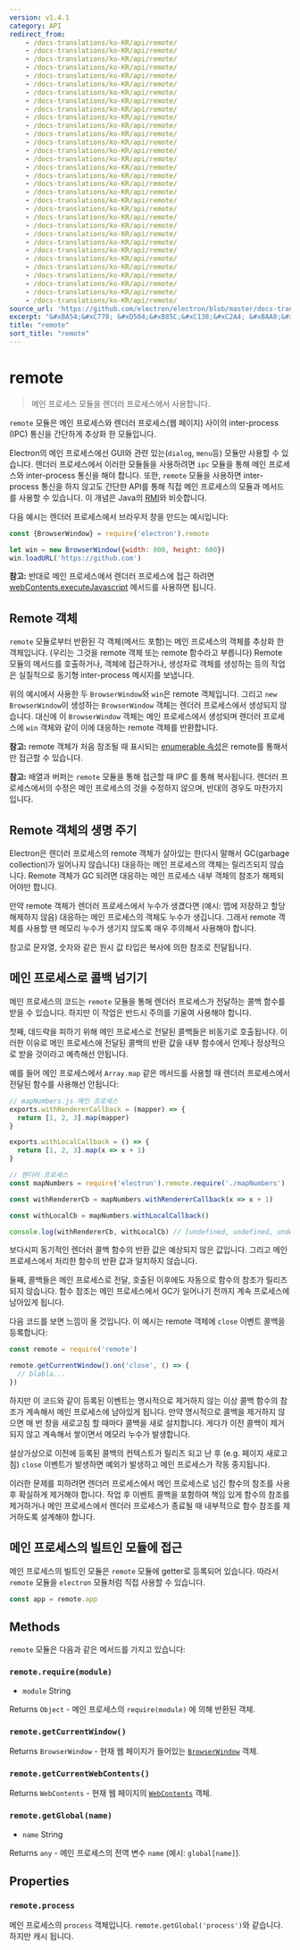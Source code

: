 ```yaml
---
version: v1.4.1
category: API
redirect_from:
    - /docs-translations/ko-KR/api/remote/
    - /docs-translations/ko-KR/api/remote/
    - /docs-translations/ko-KR/api/remote/
    - /docs-translations/ko-KR/api/remote/
    - /docs-translations/ko-KR/api/remote/
    - /docs-translations/ko-KR/api/remote/
    - /docs-translations/ko-KR/api/remote/
    - /docs-translations/ko-KR/api/remote/
    - /docs-translations/ko-KR/api/remote/
    - /docs-translations/ko-KR/api/remote/
    - /docs-translations/ko-KR/api/remote/
    - /docs-translations/ko-KR/api/remote/
    - /docs-translations/ko-KR/api/remote/
    - /docs-translations/ko-KR/api/remote/
    - /docs-translations/ko-KR/api/remote/
    - /docs-translations/ko-KR/api/remote/
    - /docs-translations/ko-KR/api/remote/
    - /docs-translations/ko-KR/api/remote/
    - /docs-translations/ko-KR/api/remote/
    - /docs-translations/ko-KR/api/remote/
    - /docs-translations/ko-KR/api/remote/
    - /docs-translations/ko-KR/api/remote/
    - /docs-translations/ko-KR/api/remote/
    - /docs-translations/ko-KR/api/remote/
    - /docs-translations/ko-KR/api/remote/
    - /docs-translations/ko-KR/api/remote/
    - /docs-translations/ko-KR/api/remote/
    - /docs-translations/ko-KR/api/remote/
    - /docs-translations/ko-KR/api/remote/
    - /docs-translations/ko-KR/api/remote/
    - /docs-translations/ko-KR/api/remote/
    - /docs-translations/ko-KR/api/remote/
source_url: 'https://github.com/electron/electron/blob/master/docs-translations/ko-KR/api/remote.md'
excerpt: "&#xBA54;&#xC778; &#xD504;&#xB85C;&#xC138;&#xC2A4; &#xBAA8;&#xB4C8;&#xC744; &#xB80C;&#xB354;&#xB7EC; &#xD504;&#xB85C;&#xC138;&#xC2A4;&#xC5D0;&#xC11C; &#xC0AC;&#xC6A9;&#xD569;&#xB2C8;&#xB2E4;."
title: "remote"
sort_title: "remote"
---
```


# remote

> 메인 프로세스 모듈을 렌더러 프로세스에서 사용합니다.

`remote` 모듈은 메인 프로세스와 렌더러 프로세스(웹 페이지) 사이의 inter-process
(IPC) 통신을 간단하게 추상화 한 모듈입니다.

Electron의 메인 프로세스에선 GUI와 관련 있는(`dialog`, `menu`등) 모듈만 사용할 수
있습니다. 렌더러 프로세스에서 이러한 모듈들을 사용하려면 `ipc` 모듈을 통해 메인
프로세스와 inter-process 통신을 해야 합니다. 또한, `remote` 모듈을 사용하면
inter-process 통신을 하지 않고도 간단한 API를 통해 직접 메인 프로세스의 모듈과
메서드를 사용할 수 있습니다. 이 개념은 Java의 [RMI][rmi]와 비슷합니다.

다음 예시는 렌더러 프로세스에서 브라우저 창을 만드는 예시입니다:

```javascript
const {BrowserWindow} = require('electron').remote

let win = new BrowserWindow({width: 800, height: 600})
win.loadURL('https://github.com')
```

**참고:** 반대로 메인 프로세스에서 렌더러 프로세스에 접근 하려면 [webContents.executeJavascript](http://tinydew4.github.io/electron-ko/docs/api/web-contents#webcontentsexecutejavascriptcode-usergesture-callback)
메서드를 사용하면 됩니다.

## Remote 객체

`remote` 모듈로부터 반환된 각 객체(메서드 포함)는 메인 프로세스의 객체를 추상화 한
객체입니다. (우리는 그것을 remote 객체 또는 remote 함수라고 부릅니다) Remote 모듈의
메서드를 호출하거나, 객체에 접근하거나, 생성자로 객체를 생성하는 등의 작업은 실질적으로
동기형 inter-process 메시지를 보냅니다.

위의 예시에서 사용한 두 `BrowserWindow`와 `win`은 remote 객체입니다. 그리고
`new BrowserWindow`이 생성하는 `BrowserWindow` 객체는 렌더러 프로세스에서 생성되지
않습니다. 대신에 이 `BrowserWindow` 객체는 메인 프로세스에서 생성되며 렌더러
프로세스에 `win` 객체와 같이 이에 대응하는 remote 객체를 반환합니다.

**참고:** remote 객체가 처음 참조될 때 표시되는
[enumerable 속성][enumerable-properties]은 remote를 통해서만 접근할 수 있습니다.

**참고:** 배열과 버퍼는 `remote` 모듈을 통해 접근할 때 IPC 를 통해
복사됩니다. 렌더러 프로세스에서의 수정은 메인 프로세스의 것을 수정하지 않으며,
반대의 경우도 마찬가지 입니다.

## Remote 객체의 생명 주기

Electron은 렌더러 프로세스의 remote 객체가 살아있는 한(다시 말해서 GC(garbage
collection)가 일어나지 않습니다) 대응하는 메인 프로세스의 객체는 릴리즈되지 않습니다.
Remote 객체가 GC 되려면 대응하는 메인 프로세스 내부 객체의 참조가 해제되어야만 합니다.

만약 remote 객체가 렌더러 프로세스에서 누수가 생겼다면 (예시: 맵에 저장하고 할당
해제하지 않음) 대응하는 메인 프로세스의 객체도 누수가 생깁니다. 그래서 remote 객체를
사용할 땐 메모리 누수가 생기지 않도록 매우 주의해서 사용해야 합니다.

참고로 문자열, 숫자와 같은 원시 값 타입은 복사에 의한 참조로 전달됩니다.

## 메인 프로세스로 콜백 넘기기

메인 프로세스의 코드는 `remote` 모듈을 통해 렌더러 프로세스가 전달하는 콜백 함수를
받을 수 있습니다. 하지만 이 작업은 반드시 주의를 기울여 사용해야 합니다.

첫째, 데드락을 피하기 위해 메인 프로세스로 전달된 콜백들은 비동기로 호출됩니다. 이러한
이유로 메인 프로세스에 전달된 콜백의 반환 값을 내부 함수에서 언제나 정상적으로 받을
것이라고 예측해선 안됩니다.

예를 들어 메인 프로세스에서 `Array.map` 같은 메서드를 사용할 때 렌더러 프로세스에서
전달된 함수를 사용해선 안됩니다:

```javascript
// mapNumbers.js 메인 프로세스
exports.withRendererCallback = (mapper) => {
  return [1, 2, 3].map(mapper)
}

exports.withLocalCallback = () => {
  return [1, 2, 3].map(x => x + 1)
}
```

```javascript
// 렌더러 프로세스
const mapNumbers = require('electron').remote.require('./mapNumbers')

const withRendererCb = mapNumbers.withRendererCallback(x => x + 1)

const withLocalCb = mapNumbers.withLocalCallback()

console.log(withRendererCb, withLocalCb) // [undefined, undefined, undefined], [2, 3, 4]
```

보다시피 동기적인 렌더러 콜백 함수의 반환 값은 예상되지 않은 값입니다. 그리고 메인
프로세스에서 처리한 함수의 반환 값과 일치하지 않습니다.

둘째, 콜백들은 메인 프로세스로 전달, 호출된 이후에도 자동으로 함수의 참조가 릴리즈 되지
않습니다. 함수 참조는 메인 프로세스에서 GC가 일어나기 전까지 계속 프로세스에 남아있게
됩니다.

다음 코드를 보면 느낌이 올 것입니다. 이 예시는 remote 객체에 `close` 이벤트 콜백을
등록합니다:

```javascript
const remote = require('remote')

remote.getCurrentWindow().on('close', () => {
  // blabla...
})
```

하지만 이 코드와 같이 등록된 이벤트는 명시적으로 제거하지 않는 이상 콜백 함수의 참조가
계속해서 메인 프로세스에 남아있게 됩니다. 만약 명시적으로 콜백을 제거하지 않으면 매 번
창을 새로고침 할 때마다 콜백을 새로 설치합니다. 게다가 이전 콜백이 제거되지 않고
계속해서 쌓이면서 메모리 누수가 발생합니다.

설상가상으로 이전에 등록된 콜백의 컨텍스트가 릴리즈 되고 난 후 (e.g. 페이지 새로고침)
`close` 이벤트가 발생하면 예외가 발생하고 메인 프로세스가 작동 중지됩니다.

이러한 문제를 피하려면 렌더러 프로세스에서 메인 프로세스로 넘긴 함수의 참조를 사용 후
확실하게 제거해야 합니다. 작업 후 이벤트 콜백을 포함하여 책임 있게 함수의 참조를
제거하거나 메인 프로세스에서 렌더러 프로세스가 종료될 때 내부적으로 함수 참조를
제거하도록 설계해야 합니다.

## 메인 프로세스의 빌트인 모듈에 접근

메인 프로세스의 빌트인 모듈은 `remote` 모듈에 getter로 등록되어 있습니다. 따라서
`remote` 모듈을 `electron` 모듈처럼 직접 사용할 수 있습니다.

```javascript
const app = remote.app
```

## Methods

`remote` 모듈은 다음과 같은 메서드를 가지고 있습니다:

### `remote.require(module)`

* `module` String

Returns `Object` - 메인 프로세스의 `require(module)` 에 의해 반환된 객체.

### `remote.getCurrentWindow()`

Returns `BrowserWindow` - 현재 웹 페이지가 들어있는
[`BrowserWindow`](http://tinydew4.github.io/electron-ko/docs/api/browser-window) 객체.

### `remote.getCurrentWebContents()`

Returns `WebContents` - 현재 웹 페이지의 [`WebContents`](http://tinydew4.github.io/electron-ko/docs/api/web-contents) 객체.

### `remote.getGlobal(name)`

* `name` String

Returns `any` - 메인 프로세스의 전역 변수 `name` (예시: `global[name]`).

## Properties

### `remote.process`

메인 프로세스의 `process` 객체입니다. `remote.getGlobal('process')`와 같습니다.
하지만 캐시 됩니다.

[rmi]: http://en.wikipedia.org/wiki/Java_remote_method_invocation
[enumerable-properties]: https://developer.mozilla.org/en-US/docs/Web/JavaScript/Enumerability_and_ownership_of_properties
